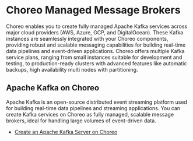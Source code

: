 # Choreo Managed Message Brokers

Choreo enables you to create fully managed Apache Kafka services across major cloud providers (AWS, Azure, GCP, and DigitalOcean). These Kafka instances are seamlessly integrated with your Choreo components, providing robust and scalable messaging capabilities for building real-time data pipelines and event-driven applications. Choreo offers multiple Kafka service plans, ranging from small instances suitable for development and testing, to production-ready clusters with advanced features like automatic backups, high availability multi nodes with partitioning.

## Apache Kafka on Choreo

Apache Kafka is an open-source distributed event streaming platform used for building real-time data pipelines and streaming applications. You can create Kafka services on Choreo as fully managed, scalable message brokers, ideal for handling large volumes of event-driven data.

- [Create an Apache Kafka Server on Choreo](./choreo-managed-kafka-servers.md)

